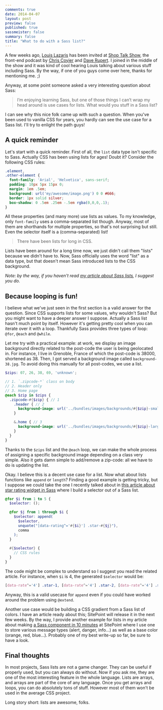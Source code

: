 ```yaml
---
comments: true
date: 2014-04-07
layout: post
preview: false
published: true
sassmeister: false
summary: false
title: "What to do with a Sass list?"
---
```


A few weeks ago, [Louis Lazaris](https://twitter.com/ImpressiveWebs) has been invited at [Shop Talk Show](http://shoptalkshow.com/episodes/103-louis-lazaris/), the front-end podcast by [Chris Coyier](https://twitter.com/chriscoyier) and [Dave Rupert](https://twitter.com/davatron5000). I joined in the middle of the show and it was kind of cool hearing Louis talking about various stuff including Sass. By the way, if one of you guys come over here, thanks for mentioning me. ;)

Anyway, at some point someone asked a very interesting question about Sass:

> I’m enjoying learning Sass, but one of those things I can’t wrap my head around is use cases for lists. What would you stuff in a Sass list?

I can see why this nice folk came up with such a question. When you've been used to vanilla CSS for years, you hardly can see the use case for a Sass list. I'll try to enlight the path guys!

## A quick reminder 

Let's start with a quick reminder. First of all, the `list` data type isn't specific to Sass. Actually CSS has been using lists for ages! Doubt it? Consider the following CSS rules:

```css
.element, 
.other-element {
  font-family: 'Arial', 'Helvetica', sans-serif;
  padding: 10px 5px 15px 0;
  margin: 1em .5em;
  background: url('my/awesome/image.png') 0 0 #666;
  border: 1px solid silver;
  box-shadow: 0 .5em .25em -.5em rgba(0,0,0,.1);
}
```

All these properties (and many more) use lists as values. To my knowledge, only `font-family` uses a comma-separated list though. Anyway, most of them are shorthands for multiple properties, so that's not surprising but still. Even the selector itself is a (comma-separated) list!

<blockquote class="pull-quote--right">There have been lists for long in CSS.</blockquote>

Lists have been around for a long time now, we just didn't call them "lists" because we didn't have to. Now, Sass officially uses the word "list" as a data type, but that doesn't mean Sass introduced lists to the CSS background.

*Note: by the way, if you haven't read [my article about Sass lists](http://hugogiraudel.com/2013/07/15/understanding-sass-lists/), I suggest you do.*

## Because looping is fun! 

I believe what we've just seen in the first section is a valid answer for the question. Since CSS supports lists for some values, why wouldn't Sass? But you might want to have a deeper answer I suppose. Actually a Sass list hasn't much point by itself. However it's getting pretty cool when you can iterate over it with a loop. Thankfully Sass provides three types of loop: `@for`, `@each` and `@while`. 

Let me try with a practical example: at work, we display an image background directly related to the post-code the user is being geolocated in. For instance, I live in Grenoble, France of which the post-code is 38000, shortened as 38. Then, I got served a background image called `background-38.jpg`. To avoid doing this manually for all post-codes, we use a list.

```scss
$zips: 07, 26, 38, 69, 'unknown';

// 1. `.zipcode-*` class on body
// 2. Header only 
// 3. Home page
@each $zip in $zips {
  .zipcode-#{$zip} { // 1
    .header { // 2
      background-image: url('../bundles/images/backgrounds/#{$zip}-small.jpg');
    }

    &.home { // 3
      background-image: url('../bundles/images/backgrounds/#{$zip}-large.jpg');
    }
  }
}
```

Thanks to the `$zips` list and the `@each` loop, we can make the whole process of assigning a specific background image depending on a class very simple. Also it gets damn simple to add/remove a zip-code: all we have to do is updating the list. 

Okay. I believe this is a decent use case for a list. Now what about lists functions like `append` or `length`? Finding a good example is getting tricky, but I suppose we could take the one I recently talked about in [this article about star rating widget in Sass](http://hugogiraudel.com/2014/02/24/star-rating-system-with-sass/) where I build a selector out of a Sass list. 

```scss
@for $i from 1 to 5 {
  $selector: ();

  @for $j from 1 through $i {
    $selector: append(
      $selector, 
      unquote("[data-rating^='#{$i}'] .star-#{$j}"), 
      comma
    );
  }
  
  #{$selector} {
    // CSS rules
  }
}
```

The code might be complex to understand so I suggest you read the related article. For instance, when `$i` is 4, the generated `$selector` would be:

```scss
[data-rate^='4'] .star-1, [data-rate^='4'] .star-2, [data-rate^='4'] .star-3, [data-rate^='4'] .star-4 { ... }
```

Anyway, this is a valid usecase for `append` even if you could have worked around the problem using `@extend`. 

Another use case would be building a CSS gradient from a Sass list of colors. I have an article ready about this; SitePoint will release it in the next few weeks. By the way, I provide another example for lists in my article about making [a Sass component in 10 minutes](http://www.sitepoint.com/sass-component-10-minutes/) at SitePoint where I use one to store various message types (alert, danger, info...) as well as a base color (orange, red, blue...). Probably one of my best write-up so far, be sure to have a look.

## Final thoughts 

In most projects, Sass lists are not a game changer. They can be useful if properly used, but you can always do without. Now if you ask me, they are one of the most interesting feature in the whole language. Lists are arrays, and arrays are part of the core of any language. Once you get arrays and loops, you can do absolutely tons of stuff. However most of them won't be used in the average CSS project.

Long story short: lists are awesome, folks.
